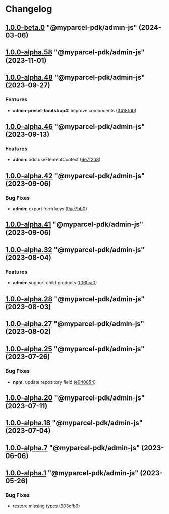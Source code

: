 # Changelog

<!-- MONODEPLOY:BELOW -->

## [1.0.0-beta.0](https://github.com/myparcelnl/js-pdk/compare/@myparcel-pdk/admin-js@1.0.0-alpha.1...@myparcel-pdk/admin-js@1.0.0-beta.0) "@myparcel-pdk/admin-js" (2024-03-06)




## [1.0.0-alpha.58](https://github.com/myparcelnl/js-pdk/compare/@myparcel-pdk/admin-js@1.0.0-alpha.57...@myparcel-pdk/admin-js@1.0.0-alpha.58) "@myparcel-pdk/admin-js" (2023-11-01)




## [1.0.0-alpha.48](https://github.com/myparcelnl/js-pdk/compare/@myparcel-pdk/admin-js@1.0.0-alpha.47...@myparcel-pdk/admin-js@1.0.0-alpha.48) "@myparcel-pdk/admin-js" (2023-09-27)


### Features

* **admin-preset-bootstrap4:** improve components ([34181d0](https://github.com/myparcelnl/js-pdk/commit/34181d02a5328751746a72fdf9bea603d53d2f1b))




## [1.0.0-alpha.46](https://github.com/myparcelnl/js-pdk/compare/@myparcel-pdk/admin-js@1.0.0-alpha.45...@myparcel-pdk/admin-js@1.0.0-alpha.46) "@myparcel-pdk/admin-js" (2023-09-13)


### Features

* **admin:** add useElementContext ([6e7f2d8](https://github.com/myparcelnl/js-pdk/commit/6e7f2d8b7e13e2dd47940d33c2e6fc5a7d537d8a))




## [1.0.0-alpha.42](https://github.com/myparcelnl/js-pdk/compare/@myparcel-pdk/admin-js@1.0.0-alpha.41...@myparcel-pdk/admin-js@1.0.0-alpha.42) "@myparcel-pdk/admin-js" (2023-09-06)


### Bug Fixes

* **admin:** export form keys ([9ae7bb0](https://github.com/myparcelnl/js-pdk/commit/9ae7bb099d76d0eceebb6659afeee7b7b6607bad))




## [1.0.0-alpha.41](https://github.com/myparcelnl/js-pdk/compare/@myparcel-pdk/admin-js@1.0.0-alpha.40...@myparcel-pdk/admin-js@1.0.0-alpha.41) "@myparcel-pdk/admin-js" (2023-09-06)




## [1.0.0-alpha.32](https://github.com/myparcelnl/js-pdk/compare/@myparcel-pdk/admin-js@1.0.0-alpha.31...@myparcel-pdk/admin-js@1.0.0-alpha.32) "@myparcel-pdk/admin-js" (2023-08-04)


### Features

* **admin:** support child products ([f06fca0](https://github.com/myparcelnl/js-pdk/commit/f06fca08a3b2ec5575efb6b59978a75caca76b4d))




## [1.0.0-alpha.28](https://github.com/myparcelnl/js-pdk/compare/@myparcel-pdk/admin-js@1.0.0-alpha.27...@myparcel-pdk/admin-js@1.0.0-alpha.28) "@myparcel-pdk/admin-js" (2023-08-03)




## [1.0.0-alpha.27](https://github.com/myparcelnl/js-pdk/compare/@myparcel-pdk/admin-js@1.0.0-alpha.26...@myparcel-pdk/admin-js@1.0.0-alpha.27) "@myparcel-pdk/admin-js" (2023-08-02)




## [1.0.0-alpha.25](https://github.com/myparcelnl/js-pdk/compare/@myparcel-pdk/admin-js@1.0.0-alpha.24...@myparcel-pdk/admin-js@1.0.0-alpha.25) "@myparcel-pdk/admin-js" (2023-07-26)


### Bug Fixes

* **npm:** update repository field ([e940854](https://github.com/myparcelnl/js-pdk/commit/e940854ba1d99c0fcdada8b66f88a7c7e6060272))




## [1.0.0-alpha.20](https://github/myparcelnl/js-pdk/compare/@myparcel-pdk/admin-js@1.0.0-alpha.19...@myparcel-pdk/admin-js@1.0.0-alpha.20) "@myparcel-pdk/admin-js" (2023-07-11)




## [1.0.0-alpha.18](https://github/myparcelnl/js-pdk/compare/@myparcel-pdk/admin-js@1.0.0-alpha.17...@myparcel-pdk/admin-js@1.0.0-alpha.18) "@myparcel-pdk/admin-js" (2023-07-04)




## [1.0.0-alpha.7](https://github/myparcelnl/js-pdk/compare/@myparcel-pdk/admin-js@1.0.0-alpha.6...@myparcel-pdk/admin-js@1.0.0-alpha.7) "@myparcel-pdk/admin-js" (2023-06-06)




## [1.0.0-alpha.1](https://github/myparcelnl/js-pdk/compare/@myparcel-pdk/admin-js@1.0.0-alpha.0...@myparcel-pdk/admin-js@1.0.0-alpha.1) "@myparcel-pdk/admin-js" (2023-05-26)


### Bug Fixes

* restore missing types ([903cfb9](https://github/myparcelnl/js-pdk/commit/903cfb95f161bb5b49fbb91c4f96a7e44c524db8))


